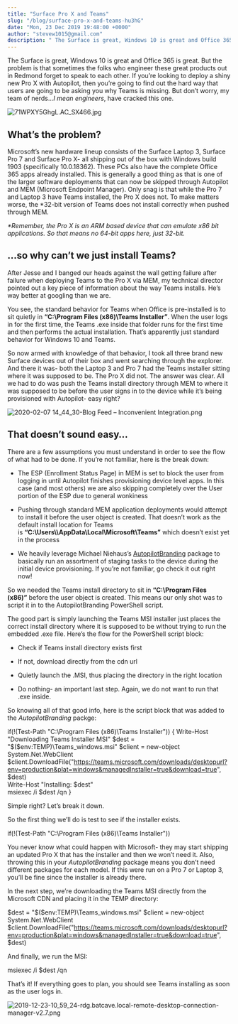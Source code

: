 ```yaml
---
title: "Surface Pro X and Teams"
slug: "/blog/surface-pro-x-and-teams-hu3hG"
date: "Mon, 23 Dec 2019 19:48:00 +0000"
author: "stevew1015@gmail.com"
description: " The Surface is great, Windows 10 is great and Office 365 is great. But the problem is that sometimes the folks who engineer these great products out in Redmond forget to speak to each other. If you’re looking to deploy a shiny new Pro X with Autopilot, then"
---
```


The Surface is great, Windows 10 is great and Office 365 is great. But the problem is that sometimes the folks who engineer these great products out in Redmond forget to speak to each other. If you’re looking to deploy a shiny new Pro X with Autopilot, then you’re going to find out the hard way that users are going to be asking you why Teams is missing. But don’t worry, my team of nerds…_I mean engineers_, have cracked this one.

![71WPXY5GhgL._AC_SX466_.jpg](https://images.squarespace-cdn.com/content/v1/5dd365a31aa1fd743bc30b8e/1581104762006-HP2RM40QVEYN2LPC7S0Y/71WPXY5GhgL._AC_SX466_.jpg)

What’s the problem?
-------------------

Microsoft’s new hardware lineup consists of the Surface Laptop 3, Surface Pro 7 and Surface Pro X- all shipping out of the box with Windows build 1903 (specifically 10.0.18362). These PCs also have the complete Office 365 apps already installed. This is generally a good thing as that is one of the larger software deployments that can now be skipped through Autopilot and MEM (Microsoft Endpoint Manager). Only snag is that while the Pro 7 and Laptop 3 have Teams installed, the Pro X does not. To make matters worse, the \*32-bit version of Teams does not install correctly when pushed through MEM.

_\*Remember, the Pro X is an ARM based device that can emulate x86 bit applications. So that means no 64-bit apps here, just 32-bit._

…so why can’t we just install Teams?
------------------------------------

After Jesse and I banged our heads against the wall getting failure after failure when deploying Teams to the Pro X via MEM, my technical director pointed out a key piece of information about the way Teams installs. He’s way better at googling than we are.

You see, the standard behavior for Teams when Office is pre-installed is to sit quietly in **“C:\\Program Files (x86)\\Teams Installer”**. When the user logs in for the first time, the Teams .exe inside that folder runs for the first time and then performs the actual installation. That’s apparently just standard behavior for Windows 10 and Teams.

So now armed with knowledge of that behavior, I took all three brand new Surface devices out of their box and went searching through the explorer. And there it was- both the Laptop 3 and Pro 7 had the Teams installer sitting where it was supposed to be. The Pro X did not. The answer was clear. All we had to do was push the Teams install directory through MEM to where it was supposed to be before the user signs in to the device while it’s being provisioned with Autopilot- easy right?

![2020-02-07 14_44_30-Blog Feed – Inconvenient Integration.png](https://images.squarespace-cdn.com/content/v1/5dd365a31aa1fd743bc30b8e/1581104787505-RMK8DUBPRH6CCR1FAPOL/2020-02-07+14_44_30-Blog+Feed+%E2%80%93+Inconvenient+Integration.png)

That doesn’t sound easy…
------------------------

There are a few assumptions you must understand in order to see the flow of what had to be done. If you’re not familiar, here is the break down:

-   The ESP (Enrollment Status Page) in MEM is set to block the user from logging in until Autopilot finishes provisioning device level apps. In this case (and most others) we are also skipping completely over the User portion of the ESP due to general wonkiness
    
-   Pushing through standard MEM application deployments would attempt to install it before the user object is created. That doesn’t work as the default install location for Teams is **“C:\\Users\\<USERNAME>\\AppData\\Local\\Microsoft\\Teams”** which doesn’t exist yet in the process
    
-   We heavily leverage Michael Niehaus’s [AutopilotBranding](https://github.com/mtniehaus/AutopilotBranding) package to basically run an assortment of staging tasks to the device during the initial device provisioning. If you’re not familiar, go check it out right now!
    

So we needed the Teams install directory to sit in **“C:\\Program Files (x86)”** before the user object is created. This means our only shot was to script it in to the AutopilotBranding PowerShell script.

The good part is simply launching the Teams MSI installer just places the correct install directory where it is supposed to be without trying to run the embedded .exe file. Here’s the flow for the PowerShell script block:

-   Check if Teams install directory exists first
    
-   If not, download directly from the cdn url
    
-   Quietly launch the .MSI, thus placing the directory in the right location
    
-   Do nothing- an important last step. Again, we do not want to run that .exe inside.
    

So knowing all of that good info, here is the script block that was added to the _AutopilotBranding_ packge:

if(!(Test-Path "C:\\Program Files (x86)\\Teams Installer")) {
Write-Host "Downloading Teams Installer MSI" 
$dest = "$($env:TEMP)\\Teams\_windows.msi" 
$client = new-object System.Net.WebClient 
$client.DownloadFile("https://teams.microsoft.com/downloads/desktopurl?env=production&plat=windows&managedInstaller=true&download=true", $dest)        
Write-Host "Installing: $dest"  
msiexec /i $dest /qn
} 

Simple right? Let’s break it down.

So the first thing we’ll do is test to see if the installer exists.

if(!(Test-Path "C:\\Program Files (x86)\\Teams Installer"))

You never know what could happen with Microsoft- they may start shipping an updated Pro X that has the installer and then we won’t need it. Also, throwing this in your _AutopilotBranding_ package means you don’t need different packages for each model. If this were run on a Pro 7 or Laptop 3, you’ll be fine since the installer is already there.

In the next step, we’re downloading the Teams MSI directly from the Microsoft CDN and placing it in the TEMP directory:

$dest = "$($env:TEMP)\\Teams\_windows.msi" 
$client = new-object System.Net.WebClient 
$client.DownloadFile("https://teams.microsoft.com/downloads/desktopurl?env=production&plat=windows&managedInstaller=true&download=true", $dest)

And finally, we run the MSI:

msiexec /i $dest /qn

That’s it! If everything goes to plan, you should see Teams installing as soon as the user logs in.

![2019-12-23-10_59_24-rdg.batcave.local-remote-desktop-connection-manager-v2.7.png](https://images.squarespace-cdn.com/content/v1/5dd365a31aa1fd743bc30b8e/1581104930793-DEU4ZIJ0R7G2VEEYMLGI/2019-12-23-10_59_24-rdg.batcave.local-remote-desktop-connection-manager-v2.7.png)